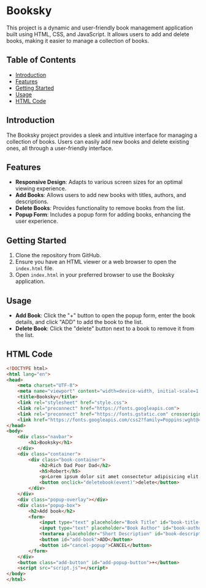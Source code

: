 # Booksky

This project is a dynamic and user-friendly book management application built using HTML, CSS, and JavaScript. It allows users to add and delete books, making it easier to manage a collection of books.

## Table of Contents
- [Introduction](#introduction)
- [Features](#features)
- [Getting Started](#getting-started)
- [Usage](#usage)
- [HTML Code](#html-code)

## Introduction
The Booksky project provides a sleek and intuitive interface for managing a collection of books. Users can easily add new books and delete existing ones, all through a user-friendly interface.

## Features
- **Responsive Design**: Adapts to various screen sizes for an optimal viewing experience.
- **Add Books**: Allows users to add new books with titles, authors, and descriptions.
- **Delete Books**: Provides functionality to remove books from the list.
- **Popup Form**: Includes a popup form for adding books, enhancing the user experience.

## Getting Started
1. Clone the repository from GitHub.
2. Ensure you have an HTML viewer or a web browser to open the `index.html` file.
3. Open `index.html` in your preferred browser to use the Booksky application.

## Usage
- **Add Book**: Click the "+" button to open the popup form, enter the book details, and click "ADD" to add the book to the list.
- **Delete Book**: Click the "delete" button next to a book to remove it from the list.

## HTML Code
```html
<!DOCTYPE html>
<html lang="en">
<head>
    <meta charset="UTF-8">
    <meta name="viewport" content="width=device-width, initial-scale=1.0">
    <title>Booksky</title>
    <link rel="stylesheet" href="style.css">
    <link rel="preconnect" href="https://fonts.googleapis.com">
    <link rel="preconnect" href="https://fonts.gstatic.com" crossorigin>
    <link href="https://fonts.googleapis.com/css2?family=Poppins:wght@400;500;600;700&display=swap" rel="stylesheet">
</head>
<body>
    <div class="navbar">
        <h1>Booksky</h1>
    </div>
    <div class="container">
        <div class="book-container">
            <h2>Rich Dad Poor Dad</h2>
            <h5>Robert</h5>
            <p>Lorem ipsum dolor sit amet consectetur adipisicing elit. Dolores magni libero explicabo perspiciatis in quidem necessitatibus hic, consequatur suscipit officiis.</p>
            <button onclick="deletebook(event)">delete</button>
        </div>
    </div>
    <div class="popup-overlay"></div>
    <div class="popup-box">
        <h2>Add book</h2>
        <form>
            <input type="text" placeholder="Book Title" id="book-title-input">
            <input type="text" placeholder="Book Author" id="book-author-input">
            <textarea placeholder="Short Description" id="book-description-input"></textarea>
            <button id="add-book">ADD</button>
            <button id="cancel-popup">CANCEL</button>
        </form>
    </div>
    <button class="add-button" id="add-popup-button">+</button>
    <script src="script.js"></script>
</body>
</html>
